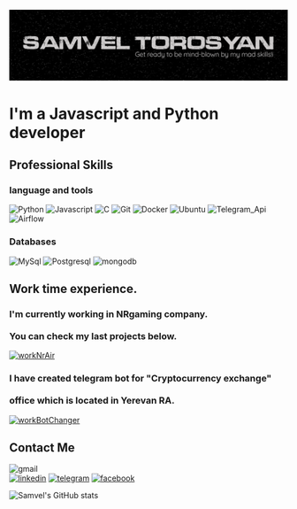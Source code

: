 [![Header](https://github.com/samveltorosyanpy/samveltorosyanpy/blob/master/assets/Header.png)](https://www.linkedin.com/in/samvel-torosyan/)

# I'm a Javascript and Python developer

## Professional Skills
### language and tools
![Python](https://img.shields.io/badge/-Python-252525?style=for-the-badge&logo=python&logoColer=0d6eb5)
![Javascript](https://img.shields.io/badge/-javascript-252525?style=for-the-badge&logo=javascript&logoColer=0d6eb5)
![C](https://img.shields.io/badge/-C-252525?style=for-the-badge&logo=C&logoColer=black)
![Git](https://img.shields.io/badge/-git-252525?style=for-the-badge&logo=git&logoColer=0d6eb5)
![Docker](https://img.shields.io/badge/-Docker-252525?style=for-the-badge&logo=Docker&logoColer=0d6eb5)
![Ubuntu](https://img.shields.io/badge/-Ubuntu-252525?style=for-the-badge&logo=Ubuntu&logoColer=0d6eb5)
![Telegram_Api](https://img.shields.io/badge/-Telegram_Api-252525?style=for-the-badge&logo=Telegram&logoColer=0d6eb5)</br>
![Airflow](https://img.shields.io/badge/-Apache_Airlow-252525?style=for-the-badge&logo=apacheairflow&logoColer=black)

### Databases
![MySql](https://img.shields.io/badge/-MySql-252525?style=for-the-badge&logo=MySql&logoColer=0d6eb5)
![Postgresql](https://img.shields.io/badge/-Postgresql-252525?style=for-the-badge&logo=Postgresql&logoColer=0d6eb5)
![mongodb](https://img.shields.io/badge/-mongodb-252525?style=for-the-badge&logo=mongodb&logoColer=0d6eb5)

## Work time experience.
### I'm currently working in NRgaming company.</br></br>You can check my last projects below.</br>
[![workNrAir](https://img.shields.io/badge/-NrApacheAirflow-252525?style=for-the-badge&logo=github&logoColer=0d6eb5)](https://github.com/samveltorosyanpy/NrApacheAirflow)

### I have created telegram bot for "Cryptocurrency exchange"</br></br> office which is located in Yerevan RA.</br>
[![workBotChanger](https://img.shields.io/badge/-BOTCHANGER-252525?style=for-the-badge&logo=github)](https://github.com/samveltorosyanpy/botchanger)

## Contact Me
![gmail](https://img.shields.io/badge/-samveltorosyan90@gmail.com-252525?style=for-the-badge&logo=gmail&logoColer=0d6eb5)</br>
[![linkedin](https://img.shields.io/badge/-linkedin-252525?style=for-the-badge&logo=linkedin&logoColer=0d6eb5)](https://www.linkedin.com/in/samvel-torosyan/)
[![telegram](https://img.shields.io/badge/-telegram-252525?style=for-the-badge&logo=telegram&logoColer=0d6eb5)](https://t.me/aytishnik007)
[![facebook](https://img.shields.io/badge/-facebook-252525?style=for-the-badge&logo=facebook&logoColer=0d6eb5)](https://www.facebook.com/samvel.torosyan.397/)

![Samvel's GitHub stats](https://github-readme-stats.vercel.app/api?username=samveltorosyanpy&show_icons=true&bg_color=252525&icon_color=0d6eb5&border_color=252525&text_color=ffffff&title_color=0d6eb5&hide=contribs)